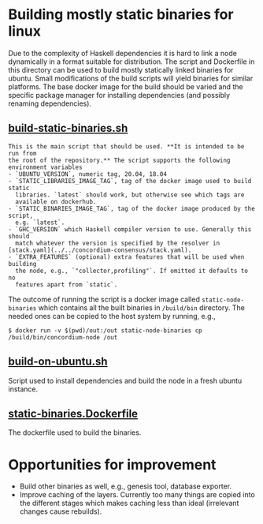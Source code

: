 # Building mostly static binaries for linux

Due to the complexity of Haskell dependencies it is hard to link a node
dynamically in a format suitable for distribution. The script and Dockerfile in
this directory can be used to build mostly statically linked binaries for
ubuntu. Small modifications of the build scripts will yield binaries for similar
platforms. The base docker image for the build should be varied and the
specific package manager for installing dependencies (and possibly renaming dependencies).

## [build-static-binaries.sh](./build-static-binaries.sh)
    This is the main script that should be used. **It is intended to be run from
    the root of the repository.** The script supports the following environment variables
    - `UBUNTU_VERSION`, numeric tag, 20.04, 18.04
    - `STATIC_LIBRARIES_IMAGE_TAG`, tag of the docker image used to build static
      libraries. `latest` should work, but otherwise see which tags are
      available on dockerhub.
    - `STATIC_BINARIES_IMAGE_TAG`, tag of the docker image produced by the script,
      e.g. `latest`.
    - `GHC_VERSION` which Haskell compiler version to use. Generally this should
      match whatever the version is specified by the resolver in [stack.yaml](../../concordium-consensus/stack.yaml).
    - `EXTRA_FEATURES` (optional) extra features that will be used when building
      the node, e.g., `"collector,profiling"`. If omitted it defaults to no
      features apart from `static`.

   The outcome of running the script is a docker image called
   `static-node-binaries` which contains all the built binaries in `/build/bin`
   directory. The needed ones can be copied to the host system by running, e.g.,

   ```console
   $ docker run -v $(pwd)/out:/out static-node-binaries cp /build/bin/concordium-node /out
   ```

## [build-on-ubuntu.sh](./build-on-ubuntu.sh)
   Script used to install dependencies and build the node in a fresh ubuntu
   instance.

## [static-binaries.Dockerfile](./static-binaries.Dockerfile)
   The dockerfile used to build the binaries.

# Opportunities for improvement

- Build other binaries as well, e.g., genesis tool, database exporter.
- Improve caching of the layers. Currently too many things are copied into the
  different stages which makes caching less than ideal (irrelevant changes cause
  rebuilds).
